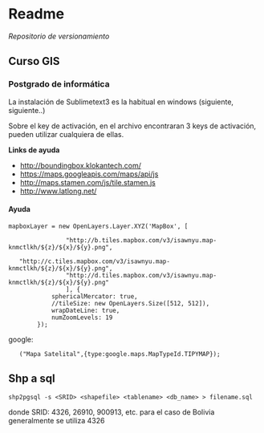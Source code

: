 # Readme

*Repositorio de versionamiento*

## Curso GIS
### Postgrado de informática

La instalación de Sublimetext3 es la habitual en windows (siguiente, siguiente..)

Sobre el key de activación, en el archivo encontraran 3 keys de activación, pueden utilizar cualquiera de ellas.


**Links de ayuda**

- http://boundingbox.klokantech.com/
- https://maps.googleapis.com/maps/api/js
- http://maps.stamen.com/js/tile.stamen.js
- http://www.latlong.net/




#### Ayuda
```
mapboxLayer = new OpenLayers.Layer.XYZ('MapBox', [
             				    
			    "http://b.tiles.mapbox.com/v3/isawnyu.map-knmctlkh/${z}/${x}/${y}.png",
   
   "http://c.tiles.mapbox.com/v3/isawnyu.map-knmctlkh/${z}/${x}/${y}.png",
            	"http://d.tiles.mapbox.com/v3/isawnyu.map-knmctlkh/${z}/${x}/${y}.png"
			    ], {
            sphericalMercator: true,
            //tileSize: new OpenLayers.Size([512, 512]),
            wrapDateLine: true,
        	numZoomLevels: 19
        });
```        

google:

       ("Mapa Satelital",{type:google.maps.MapTypeId.TIPYMAP});

## Shp a sql

```
shp2pgsql -s <SRID> <shapefile> <tablename> <db_name> > filename.sql
```
donde SRID: 4326, 26910, 900913, etc.
para el caso de Bolivia generalmente se utiliza 4326

